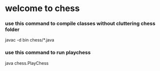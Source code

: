 # welcome to chess

### use this command to compile classes without cluttering chess folder

javac -d bin chess/*.java

### use this command to run playchess

java chess.PlayChess 

